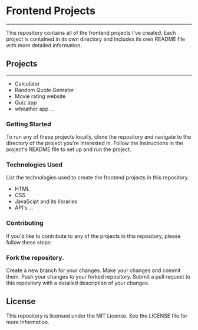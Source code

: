 # Frontend Projects
-----------------------------------
This repository contains all of the frontend projects I've created. Each project is contained in its own directory and includes its own README file with more detailed information.

## Projects
----------------------------
 * Calculator
 * Random Quote Genrator
 * Movie rating website
 * Quiz app
 * wheather app
...

### Getting Started

To run any of these projects locally, clone the repository and navigate to the directory of the project you're interested in. Follow the instructions in the project's README file to set up and run the project.

### Technologies Used
List the technologies used to create the frontend projects in this repository.
* HTML
* CSS
* JavaScipt and its libraries
* API's
...
### Contributing
If you'd like to contribute to any of the projects in this repository, please follow these steps:

### Fork the repository.
Create a new branch for your changes.
Make your changes and commit them.
Push your changes to your forked repository.
Submit a pull request to this repository with a detailed description of your changes.

## License
This repository is licensed under the MIT License. See the LICENSE file for more information.
